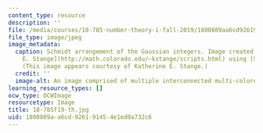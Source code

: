 ```yaml
---
content_type: resource
description: ''
file: /media/courses/18-785-number-theory-i-fall-2019/1800809aa6cd926191454e1ed0a732c6_18-785f19-th.jpg
file_type: image/jpeg
image_metadata:
  caption: Schmidt arrangement of the Gaussian integers. Image created by [Katherine
    E. Stange](http://math.colorado.edu/~kstange/scripts.html) using [Sage](http://www.sagemath.org/).
    (This image appears courtesy of Katherine E. Stange.)
  credit: ''
  image-alt: An image comprised of multiple interconnected multi-colored circles.
learning_resource_types: []
ocw_type: OCWImage
resourcetype: Image
title: 18-785f19-th.jpg
uid: 1800809a-a6cd-9261-9145-4e1ed0a732c6
---
```

